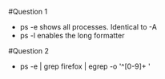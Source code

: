 #Question 1
- ps -e shows all processes.  Identical to -A
- ps -l enables the long formatter

#Question 2
- ps -e | grep firefox | egrep -o '^[0-9]+ '
